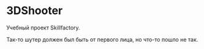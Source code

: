 # 3DShooter
Учебный проект Skillfactory.

Так-то шутер должен был быть от первого лица, но что-то пошло не так.
